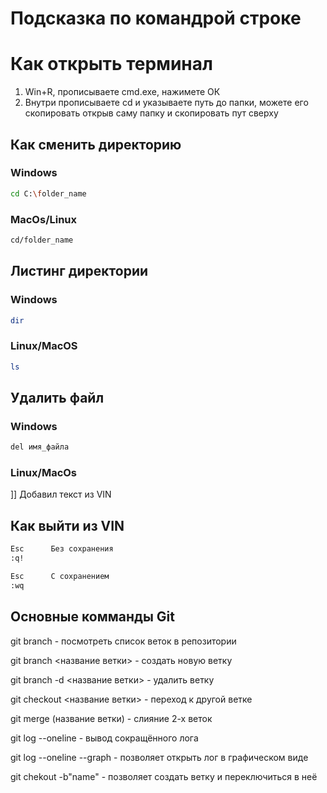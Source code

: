 # Подсказка по командрой строке

 # Как открыть терминал
 1. Win+R, прописываете cmd.exe, нажимете ОК
 2. Внутри прописываете cd и указываете путь до папки, можете его скопировать открыв саму папку и скопировать пут сверху

## Как сменить директорию

### Windows
```sh
cd C:\folder_name
```

### MacOs/Linux
```sh
cd/folder_name
```
## Листинг директории
### Windows
```sh
dir
```
### Linux/MacOS
```sh
ls
```

## Удалить файл
### Windows
```sh
del имя_файла
```
### Linux/MacOs
]]
Добавил текст из VIN
## Как выйти из VIN
```sh
Esc      Без сохранения
:q!
````
```sh
Esc      С сохранением
:wq
```
## Основные комманды Git

git branch - посмотреть список веток в репозитории

git branch <название ветки> - создать новую ветку

git branch -d <название ветки> - удалить ветку

git checkout <название ветки> - переход к другой ветке 

git merge (название ветки) - слияние 2-х веток

git log --oneline - вывод сокращённого лога

git log --oneline --graph  - позволяет открыть лог в графическом виде 

git chekout -b"name" - позволяет создать ветку и переключиться в неё


